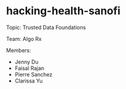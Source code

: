 # hacking-health-sanofi

Topic: Trusted Data Foundations

Team: Algo Rx

Members:
- Jenny Du
- Faisal Rajan
- Pierre Sanchez
- Clarissa Yu
